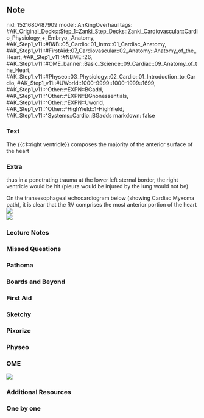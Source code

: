 ## Note
nid: 1521680487909
model: AnKingOverhaul
tags: #AK_Original_Decks::Step_1::Zanki_Step_Decks::Zanki_Cardiovascular::Cardio_Physiology_+_Embryo,_Anatomy, #AK_Step1_v11::#B&B::05_Cardio::01_Intro::01_Cardiac_Anatomy, #AK_Step1_v11::#FirstAid::07_Cardiovascular::02_Anatomy::Anatomy_of_the_Heart, #AK_Step1_v11::#NBME::26, #AK_Step1_v11::#OME_banner::Basic_Science::09_Cardiac::09_Anatomy_of_the_Heart, #AK_Step1_v11::#Physeo::03_Physiology::02_Cardio::01_Introduction_to_Cardio, #AK_Step1_v11::#UWorld::1000-9999::1000-1999::1699, #AK_Step1_v11::^Other::^EXPN::BGadd, #AK_Step1_v11::^Other::^EXPN::BGnonessentials, #AK_Step1_v11::^Other::^EXPN::Uworld, #AK_Step1_v11::^Other::^HighYield::1-HighYield, #AK_Step1_v11::^Systems::Cardio::BGadds
markdown: false

### Text
The {{c1::right ventricle}} composes the majority of the anterior surface of the heart

### Extra
thus in a penetrating trauma at the lower left sternal border, the
right ventricle would be hit (pleura would be injured by the lung
would not be)
<div>
  On the transesophageal echocardiogram below (showing Cardiac
  Myxoma path), it is clear that the RV comprises the most anterior
  portion of the heart
</div>
<div>
  <i><img src="paste-264720309289205.jpg"></i>
</div>
<div><img src="paste-22874995818497%20(1).jpg"></div>

### Lecture Notes


### Missed Questions


### Pathoma


### Boards and Beyond


### First Aid


### Sketchy


### Pixorize


### Physeo


### OME
<div class="ome-widget">
  <a href=
  "https://onlinemeded.org/spa/cardiac/anatomy-of-the-heart/acquire?ref=anki">
  <img src="_OME_AnkiFlashcards_Lesson_1.png"></a>
</div>

### Additional Resources


### One by one

